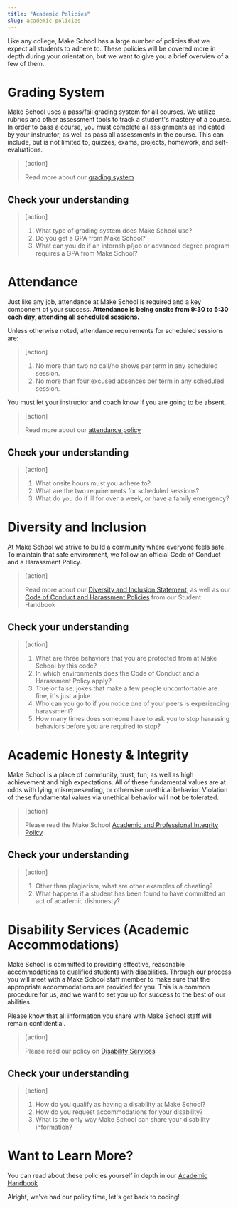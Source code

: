 ```yaml
---
title: "Academic Policies"
slug: academic-policies
---
```


Like any college, Make School has a large number of policies that we expect all students to adhere to. These policies will be covered more in depth during your orientation, but we want to give you a brief overview of a few of them.

# Grading System

Make School uses a pass/fail grading system for all courses. We utilize rubrics and other assessment tools to track a student's mastery of a course. In order to pass a course, you must complete all assignments as indicated by your instructor, as well as pass all assessments in the course. This can include, but is not limited to, quizzes, exams, projects, homework, and self-evaluations.

> [action]
>
> Read more about our [grading system](https://make.sc/grading-system)

## Check your understanding

> [action]
>
> 1. What type of grading system does Make School use?
> 1. Do you get a GPA from Make School?
> 1. What can you do if an internship/job or advanced degree program requires a GPA from Make School?

# Attendance

Just like any job, attendance at Make School is required and a key component of your success. **Attendance is being onsite from 9:30 to 5:30 each day, attending all scheduled sessions.**

Unless otherwise noted, attendance requirements for scheduled sessions are:

> [action]
>
> 1. No more than two no call/no shows per term in any scheduled session.
> 1. No more than four excused absences per term in any scheduled session.

You must let your instructor and coach know if you are going to be absent.

> [action]
>
> Read more about our [attendance policy](https://make.sc/attendance-policy)

## Check your understanding

> [action]
>
> 1. What onsite hours must you adhere to?
> 1. What are the two requirements for scheduled sessions?
> 1. What do you do if ill for over a week, or have a family emergency?

# Diversity and Inclusion

At Make School we strive to build a community where everyone feels safe. To maintain that safe environment, we follow an official Code of Conduct and a Harassment Policy.

> [action]
>
> Read more about our [Diversity and Inclusion Statement](https://make.sc/diversity-and-inclusion-statement), as well as our [Code of Conduct and Harassment Policies](https://docs.google.com/document/d/18K7ue1L0lVw96nsaflLGLBUcfefsb0RYxVIv1xm0o30/edit?ts=5c9a8e10#heading=h.x0jvq6l5kdwl) from our Student Handbook

## Check your understanding

> [action]
>
> 1. What are three behaviors that you are protected from at Make School by this code?
> 1. In which environments does the Code of Conduct and a Harassment Policy apply?
> 1. True or false: jokes that make a few people uncomfortable are fine, it's just a joke.
> 1. Who can you go to if you notice one of your peers is experiencing harassment?
> 1. How many times does someone have to ask you to stop harassing behaviors before you are required to stop?

# Academic Honesty & Integrity

Make School is a place of community, trust, fun, as well as high achievement and high expectations. All of these fundamental values are at odds with lying, misrepresenting, or otherwise unethical behavior. Violation of these fundamental values via unethical behavior will **not** be tolerated.

> [action]
>
> Please read the Make School [Academic and Professional Integrity Policy](https://make.sc/academic-honesty-policy)

## Check your understanding

> [action]
>
> 1. Other than plagiarism, what are other examples of cheating?
> 1. What happens if a student has been found to have committed an act of academic dishonesty?

# Disability Services (Academic Accommodations)

Make School is committed to providing effective, reasonable accommodations to qualified students with disabilities. Through our process you will meet with a Make School staff member to make sure that the appropriate accommodations are provided for you. This is a common procedure for us, and we want to set you up for success to the best of our abilities.

Please know that all information you share with Make School staff will remain confidential.

> [action]
>
> Please read our policy on [Disability Services](https://make.sc/disability-services)

## Check your understanding

> [action]
>
> 1. How do you qualify as having a disability at Make School?
> 1. How do you request accommodations for your disability?
> 1. What is the only way Make School can share your disability information?

# Want to Learn More?

You can read about these policies yourself in depth in our [Academic Handbook](http://make.sc/academic-handbook)

Alright, we've had our policy time, let's get back to coding!
